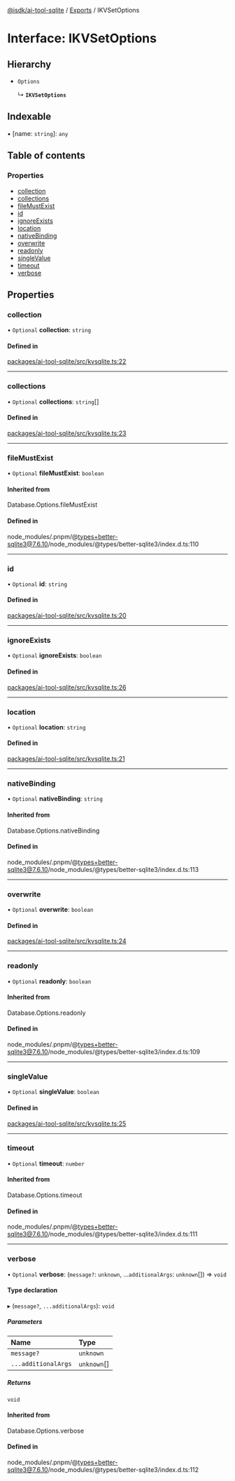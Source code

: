 [@isdk/ai-tool-sqlite](../README.md) / [Exports](../modules.md) / IKVSetOptions

# Interface: IKVSetOptions

## Hierarchy

- `Options`

  ↳ **`IKVSetOptions`**

## Indexable

▪ [name: `string`]: `any`

## Table of contents

### Properties

- [collection](IKVSetOptions.md#collection)
- [collections](IKVSetOptions.md#collections)
- [fileMustExist](IKVSetOptions.md#filemustexist)
- [id](IKVSetOptions.md#id)
- [ignoreExists](IKVSetOptions.md#ignoreexists)
- [location](IKVSetOptions.md#location)
- [nativeBinding](IKVSetOptions.md#nativebinding)
- [overwrite](IKVSetOptions.md#overwrite)
- [readonly](IKVSetOptions.md#readonly)
- [singleValue](IKVSetOptions.md#singlevalue)
- [timeout](IKVSetOptions.md#timeout)
- [verbose](IKVSetOptions.md#verbose)

## Properties

### collection

• `Optional` **collection**: `string`

#### Defined in

[packages/ai-tool-sqlite/src/kvsqlite.ts:22](https://github.com/isdk/ai-tool-sqlite.js/blob/e7311db52ae92bc8b044507d9c239bcd77e10f6e/src/kvsqlite.ts#L22)

___

### collections

• `Optional` **collections**: `string`[]

#### Defined in

[packages/ai-tool-sqlite/src/kvsqlite.ts:23](https://github.com/isdk/ai-tool-sqlite.js/blob/e7311db52ae92bc8b044507d9c239bcd77e10f6e/src/kvsqlite.ts#L23)

___

### fileMustExist

• `Optional` **fileMustExist**: `boolean`

#### Inherited from

Database.Options.fileMustExist

#### Defined in

node_modules/.pnpm/@types+better-sqlite3@7.6.10/node_modules/@types/better-sqlite3/index.d.ts:110

___

### id

• `Optional` **id**: `string`

#### Defined in

[packages/ai-tool-sqlite/src/kvsqlite.ts:20](https://github.com/isdk/ai-tool-sqlite.js/blob/e7311db52ae92bc8b044507d9c239bcd77e10f6e/src/kvsqlite.ts#L20)

___

### ignoreExists

• `Optional` **ignoreExists**: `boolean`

#### Defined in

[packages/ai-tool-sqlite/src/kvsqlite.ts:26](https://github.com/isdk/ai-tool-sqlite.js/blob/e7311db52ae92bc8b044507d9c239bcd77e10f6e/src/kvsqlite.ts#L26)

___

### location

• `Optional` **location**: `string`

#### Defined in

[packages/ai-tool-sqlite/src/kvsqlite.ts:21](https://github.com/isdk/ai-tool-sqlite.js/blob/e7311db52ae92bc8b044507d9c239bcd77e10f6e/src/kvsqlite.ts#L21)

___

### nativeBinding

• `Optional` **nativeBinding**: `string`

#### Inherited from

Database.Options.nativeBinding

#### Defined in

node_modules/.pnpm/@types+better-sqlite3@7.6.10/node_modules/@types/better-sqlite3/index.d.ts:113

___

### overwrite

• `Optional` **overwrite**: `boolean`

#### Defined in

[packages/ai-tool-sqlite/src/kvsqlite.ts:24](https://github.com/isdk/ai-tool-sqlite.js/blob/e7311db52ae92bc8b044507d9c239bcd77e10f6e/src/kvsqlite.ts#L24)

___

### readonly

• `Optional` **readonly**: `boolean`

#### Inherited from

Database.Options.readonly

#### Defined in

node_modules/.pnpm/@types+better-sqlite3@7.6.10/node_modules/@types/better-sqlite3/index.d.ts:109

___

### singleValue

• `Optional` **singleValue**: `boolean`

#### Defined in

[packages/ai-tool-sqlite/src/kvsqlite.ts:25](https://github.com/isdk/ai-tool-sqlite.js/blob/e7311db52ae92bc8b044507d9c239bcd77e10f6e/src/kvsqlite.ts#L25)

___

### timeout

• `Optional` **timeout**: `number`

#### Inherited from

Database.Options.timeout

#### Defined in

node_modules/.pnpm/@types+better-sqlite3@7.6.10/node_modules/@types/better-sqlite3/index.d.ts:111

___

### verbose

• `Optional` **verbose**: (`message?`: `unknown`, ...`additionalArgs`: `unknown`[]) => `void`

#### Type declaration

▸ (`message?`, `...additionalArgs`): `void`

##### Parameters

| Name | Type |
| :------ | :------ |
| `message?` | `unknown` |
| `...additionalArgs` | `unknown`[] |

##### Returns

`void`

#### Inherited from

Database.Options.verbose

#### Defined in

node_modules/.pnpm/@types+better-sqlite3@7.6.10/node_modules/@types/better-sqlite3/index.d.ts:112
